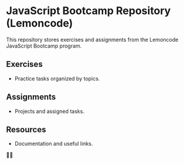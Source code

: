 # JavaScript Bootcamp Repository (Lemoncode)

This repository stores exercises and assignments from the Lemoncode JavaScript Bootcamp program.

## Exercises
- Practice tasks organized by topics.

## Assignments
- Projects and assigned tasks.

## Resources
- Documentation and useful links.

🍋🚀


